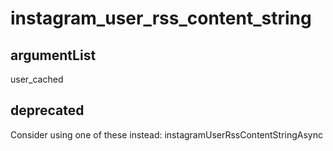 # instagram_user_rss_content_string
## argumentList
user_cached
## deprecated
Consider using one of these instead:
instagramUserRssContentStringAsync